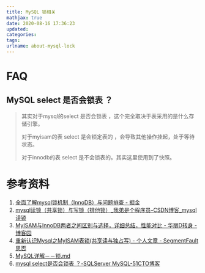 ```yaml
---
title: MySQL 锁相关
mathjax: true
date: 2020-08-16 17:36:23
updated:
categories:
tags:
urlname: about-mysql-lock
---
```




<!-- more -->



# FAQ

## MySQL select 是否会锁表 ？

> 其实对于mysql的select 是否会锁表 ，这个完全取决于表采用的是什么存储引擎。
>
> 对于myisam的表 select 是会锁定表的 ，会导致其他操作挂起，处于等待状态。
>
> 对于innodb的表 select 是不会锁表的。其实这里使用到了快照。







# 参考资料

1. [全面了解mysql锁机制（InnoDB）与问题排查 - 掘金](https://juejin.im/post/6844903668571963406)
2. [mysql读锁（共享锁）与写锁（排他锁）_我弟是个程序员-CSDN博客_mysql读锁](https://blog.csdn.net/She_lock/article/details/82022431)
3. [MyISAM与InnoDB两者之间区别与选择，详细总结，性能对比 - 华丽D转身 - 博客园](https://www.cnblogs.com/snake23/p/11068132.html)
4. [重新认识Mysql之MyISAM表锁(共享读与独占写) - 个人文章 - SegmentFault 思否](https://segmentfault.com/a/1190000019899944)
5. [MySQL详解－－锁.md](https://xuzhongcn.github.io/mysql/03/mysql.html)
6. [mysql select是否会锁表 ？-SQLServer MySQL-51CTO博客](https://blog.51cto.com/dwchaoyue/1411235)
